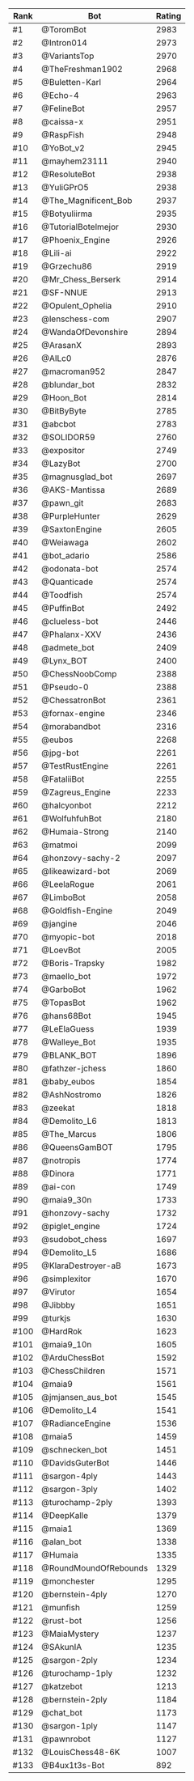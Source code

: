 Rank|Bot|Rating
---|---|---
#1|@ToromBot|2983
#2|@Intron014|2973
#3|@VariantsTop|2970
#4|@TheFreshman1902|2968
#5|@Buletten-Karl|2964
#6|@Echo-4|2963
#7|@FelineBot|2957
#8|@caissa-x|2951
#9|@RaspFish|2948
#10|@YoBot_v2|2945
#11|@mayhem23111|2940
#12|@ResoluteBot|2938
#13|@YuliGPrO5|2938
#14|@The_Magnificent_Bob|2937
#15|@Botyuliirma|2935
#16|@TutorialBotelmejor|2930
#17|@Phoenix_Engine|2926
#18|@Lili-ai|2922
#19|@Grzechu86|2919
#20|@Mr_Chess_Berserk|2914
#21|@SF-NNUE|2913
#22|@Opulent_Ophelia|2910
#23|@lenschess-com|2907
#24|@WandaOfDevonshire|2894
#25|@ArasanX|2893
#26|@AILc0|2876
#27|@macroman952|2847
#28|@blundar_bot|2832
#29|@Hoon_Bot|2814
#30|@BitByByte|2785
#31|@abcbot|2783
#32|@SOLIDOR59|2760
#33|@expositor|2749
#34|@LazyBot|2700
#35|@magnusglad_bot|2697
#36|@AKS-Mantissa|2689
#37|@pawn_git|2683
#38|@PurpleHunter|2629
#39|@SaxtonEngine|2605
#40|@Weiawaga|2602
#41|@bot_adario|2586
#42|@odonata-bot|2574
#43|@Quanticade|2574
#44|@Toodfish|2574
#45|@PuffinBot|2492
#46|@clueless-bot|2446
#47|@Phalanx-XXV|2436
#48|@admete_bot|2409
#49|@Lynx_BOT|2400
#50|@ChessNoobComp|2388
#51|@Pseudo-0|2388
#52|@ChessatronBot|2361
#53|@fornax-engine|2346
#54|@morabandbot|2316
#55|@eubos|2268
#56|@jpg-bot|2261
#57|@TestRustEngine|2261
#58|@FataliiBot|2255
#59|@Zagreus_Engine|2233
#60|@halcyonbot|2212
#61|@WolfuhfuhBot|2180
#62|@Humaia-Strong|2140
#63|@matmoi|2099
#64|@honzovy-sachy-2|2097
#65|@likeawizard-bot|2069
#66|@LeelaRogue|2061
#67|@LimboBot|2058
#68|@Goldfish-Engine|2049
#69|@jangine|2046
#70|@myopic-bot|2018
#71|@LoevBot|2005
#72|@Boris-Trapsky|1982
#73|@maello_bot|1972
#74|@GarboBot|1962
#75|@TopasBot|1962
#76|@hans68Bot|1945
#77|@LeElaGuess|1939
#78|@Walleye_Bot|1935
#79|@BLANK_BOT|1896
#80|@fathzer-jchess|1860
#81|@baby_eubos|1854
#82|@AshNostromo|1826
#83|@zeekat|1818
#84|@Demolito_L6|1813
#85|@The_Marcus|1806
#86|@QueensGamBOT|1795
#87|@notropis|1774
#88|@Dinora|1771
#89|@ai-con|1749
#90|@maia9_30n|1733
#91|@honzovy-sachy|1732
#92|@piglet_engine|1724
#93|@sudobot_chess|1697
#94|@Demolito_L5|1686
#95|@KlaraDestroyer-aB|1673
#96|@simplexitor|1670
#97|@Virutor|1654
#98|@Jibbby|1651
#99|@turkjs|1630
#100|@HardRok|1623
#101|@maia9_10n|1605
#102|@ArduChessBot|1592
#103|@ChessChildren|1571
#104|@maia9|1561
#105|@jmjansen_aus_bot|1545
#106|@Demolito_L4|1541
#107|@RadianceEngine|1536
#108|@maia5|1459
#109|@schnecken_bot|1451
#110|@DavidsGuterBot|1446
#111|@sargon-4ply|1443
#112|@sargon-3ply|1402
#113|@turochamp-2ply|1393
#114|@DeepKalle|1379
#115|@maia1|1369
#116|@alan_bot|1338
#117|@Humaia|1335
#118|@RoundMoundOfRebounds|1329
#119|@monchester|1295
#120|@bernstein-4ply|1270
#121|@munfish|1259
#122|@rust-bot|1256
#123|@MaiaMystery|1237
#124|@SAkunIA|1235
#125|@sargon-2ply|1234
#126|@turochamp-1ply|1232
#127|@katzebot|1213
#128|@bernstein-2ply|1184
#129|@chat_bot|1173
#130|@sargon-1ply|1147
#131|@pawnrobot|1127
#132|@LouisChess48-6K|1007
#133|@B4ux1t3s-Bot|892
